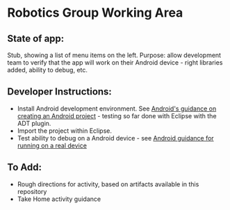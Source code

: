 # Robotics Group Working Area


## State of app:

Stub, showing a list of menu items on the left.  Purpose: allow development team to verify that the app will work on their Android device - right libraries added, ability to debug, etc.

## Developer Instructions:

+ Install Android development environment.  See [Android's guidance on creating an Android project](http://developer.android.com/training/basics/firstapp/creating-project.html) - testing so far done with Eclipse with the ADT plugin.
+ Import the project within Eclipse.
+ Test ability to debug on a Android device - see [Android guidance for running on a real device](http://developer.android.com/training/basics/firstapp/running-app.html#RealDevice)

## To Add:
- Rough directions for activity, based on artifacts available in this repository
- Take Home activity guidance
